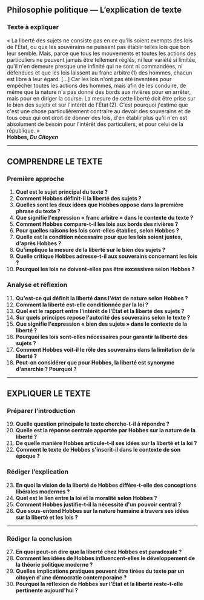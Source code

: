 ## Philosophie politique — L’explication de texte

### Texte à expliquer
« La liberté des sujets ne consiste pas en ce qu'ils soient exempts des lois de l'État, ou que les souverains ne puissent pas établir telles lois que bon leur semble. Mais, parce que tous les mouvements et toutes les actions des particuliers ne peuvent jamais être tellement réglés, ni leur variété si limitée, qu'il n'en demeure presque une infinité qui ne sont ni commandées, ni défendues et que les lois laissent au franc arbitre&#x202F;(1) des hommes, chacun est libre à leur égard. […] Car les lois n'ont pas été inventées pour empêcher toutes les actions des hommes, mais afin de les conduire, de même que la nature n'a pas donné des bords aux rivières pour en arrêter, mais pour en diriger la course. La mesure de cette liberté doit être prise sur le bien des sujets et sur l'intérêt de l'État&#x202F;(2). C'est pourquoi j'estime que c'est une chose particulièrement contraire au devoir des souverains et de tous ceux qui ont droit de donner des lois, d'en établir plus qu'il n'en est absolument de besoin pour l'intérêt des particuliers, et pour celui de la république. »  
**Hobbes, *Du Citoyen***

---

## COMPRENDRE LE TEXTE

### Première approche

1. **Quel est le sujet principal du texte ?**  
2. **Comment Hobbes définit-il la liberté des sujets ?**  
3. **Quelles sont les deux idées que Hobbes oppose dans la première phrase du texte ?**  
4. **Que signifie l'expression « franc arbitre » dans le contexte du texte ?**  
5. **Comment Hobbes compare-t-il les lois aux bords des rivières ?**  
6. **Pour quelles raisons les lois sont-elles établies, selon Hobbes ?**  
7. **Quelle est la condition nécessaire pour que les lois soient justes, d'après Hobbes ?**  
8. **Qu'implique la mesure de la liberté sur le bien des sujets ?**  
9. **Quelle critique Hobbes adresse-t-il aux souverains concernant les lois ?**  
10. **Pourquoi les lois ne doivent-elles pas être excessives selon Hobbes ?** 

### Analyse et réflexion

11. **Qu'est-ce qui définit la liberté dans l'état de nature selon Hobbes ?**  
12. **Comment la liberté est-elle conditionnée par la loi ?**  
13. **Quel est le rapport entre l'intérêt de l'État et la liberté des sujets ?**  
14. **Sur quels principes repose l'autorité des souverains selon le texte ?**  
15. **Que signifie l'expression « bien des sujets » dans le contexte de la liberté ?**  
16. **Pourquoi les lois sont-elles nécessaires pour garantir la liberté des sujets ?**  
17. **Comment Hobbes voit-il le rôle des souverains dans la limitation de la liberté ?**  
18. **Peut-on considérer que pour Hobbes, la liberté est synonyme d'anarchie ? Pourquoi ?**  

---

## EXPLIQUER LE TEXTE

### Préparer l’introduction

19. **Quelle question principale le texte cherche-t-il à répondre ?**  
20. **Quelle est la réponse centrale apportée par Hobbes sur la nature de la liberté ?**  
21. **De quelle manière Hobbes articule-t-il ses idées sur la liberté et la loi ?**  
22. **Comment le texte de Hobbes s'inscrit-il dans le contexte de son époque ?**  

### Rédiger l’explication

23. **En quoi la vision de la liberté de Hobbes diffère-t-elle des conceptions libérales modernes ?**  
24. **Quel est le lien entre la loi et la moralité selon Hobbes ?**  
25. **Comment Hobbes justifie-t-il la nécessité d'un pouvoir central ?**  
26. **Que sous-entend Hobbes sur la nature humaine à travers ses idées sur la liberté et les lois ?**  

---

### Rédiger la conclusion

27. **En quoi peut-on dire que la liberté chez Hobbes est paradoxale ?**  
28. **Comment les idées de Hobbes influencent-elles le développement de la théorie politique moderne ?**  
29. **Quelles implications pratiques peuvent être tirées du texte par un citoyen d'une démocratie contemporaine ?**  
30. **Pourquoi la réflexion de Hobbes sur l'État et la liberté reste-t-elle pertinente aujourd'hui ?**  